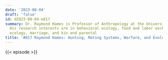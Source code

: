 ```yaml
---
date: '2023-08-04'
draft: 'false'
id: d2023-08-04-e817
summary: Dr. Raymond Hames is Professor of Anthropology at the University of Nebraska-Lincoln.
  His research interests are in behavioral ecology, food and labor exchange, human
  ecology, marriage, and kin and parental
title: '#817 Raymond Hames: Hunting, Mating Systems, Warfare, and Evolutionary Anthropology'
---
```

{{< episode >}}
